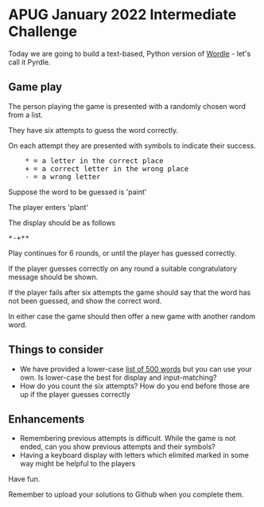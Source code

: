 # APUG January 2022 Intermediate Challenge

Today we are going to build a text-based, Python version of [Wordle](https://www.powerlanguage.co.uk/wordle/) - let's call it Pyrdle. 

## Game play

The person playing the game is presented with a randomly chosen word from a list. 

They have six attempts to guess the word correctly. 

On each attempt they are presented with symbols to indicate their success. 

<pre>
	* = a letter in the correct place
	+ = a correct letter in the wrong place
	- = a wrong letter
</pre>

Suppose the word to be guessed is 'paint'

The player enters 'plant'

The display should be as follows

<pre>
*-+**
</pre>

Play continues for 6 rounds, or until the player has guessed correctly. 

If the player guesses correctly on any round a suitable congratulatory message should be shown. 

If the player fails after six attempts the game should say that the word has not been guessed, and show the correct word. 

In either case the game should then offer a new game with another random word. 

## Things to consider

* We have provided a lower-case [list of 500 words](https://github.com/PythonAberdeen/user_group/blob/master/2022-01/intermediate/wordlist.txt) but you can use your own. Is lower-case the best for display and input-matching? 
* How do you count the six attempts? How do you end before those are up if the player guesses correctly

## Enhancements 

* Remembering previous attempts is difficult. While the game is not ended, can you show previous attempts and their symbols? 
* Having a keyboard display with letters which elimited marked in some way might be helpful to the players 


Have fun. 

Remember to upload your solutions to Github when you complete them. 




